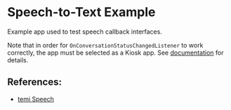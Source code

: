 # Speech-to-Text Example

Example app used to test speech callback interfaces.

Note that in order for `OnConversationStatusChangedListener` to work correctly, the app must be selected as a Kiosk app.
See [documentation](https://github.com/robotemi/sdk/wiki/Speech#onconversationstatuschangedlistener) for details.

## References:
- [temi Speech](https://github.com/robotemi/sdk/wiki/Speech)
